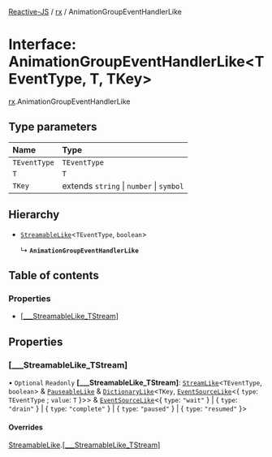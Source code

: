 [Reactive-JS](../README.md) / [rx](../modules/rx.md) / AnimationGroupEventHandlerLike

# Interface: AnimationGroupEventHandlerLike<TEventType, T, TKey\>

[rx](../modules/rx.md).AnimationGroupEventHandlerLike

## Type parameters

| Name | Type |
| :------ | :------ |
| `TEventType` | `TEventType` |
| `T` | `T` |
| `TKey` | extends `string` \| `number` \| `symbol` |

## Hierarchy

- [`StreamableLike`](rx.StreamableLike.md)<`TEventType`, `boolean`\>

  ↳ **`AnimationGroupEventHandlerLike`**

## Table of contents

### Properties

- [[\_\_\_StreamableLike\_TStream]](rx.AnimationGroupEventHandlerLike.md#[___streamablelike_tstream])

## Properties

### [\_\_\_StreamableLike\_TStream]

• `Optional` `Readonly` **[\_\_\_StreamableLike\_TStream]**: [`StreamLike`](rx.StreamLike.md)<`TEventType`, `boolean`\> & [`PauseableLike`](util.PauseableLike.md) & [`DictionaryLike`](util.DictionaryLike.md)<`TKey`, [`EventSourceLike`](util.EventSourceLike.md)<{ `type`: `TEventType` ; `value`: `T`  }\>\> & [`EventSourceLike`](util.EventSourceLike.md)<{ `type`: ``"wait"``  } \| { `type`: ``"drain"``  } \| { `type`: ``"complete"``  } \| { `type`: ``"paused"``  } \| { `type`: ``"resumed"``  }\>

#### Overrides

[StreamableLike](rx.StreamableLike.md).[[___StreamableLike_TStream]](rx.StreamableLike.md#[___streamablelike_tstream])
